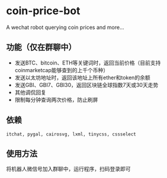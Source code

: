 # coin-price-bot
A wechat robot querying coin prices and more...
## 功能（仅在群聊中）
- 发送BTC、bitcoin、ETH等关键词时，返回当前价格（目前支持coinmarketcap能够查到的上千个币种）
- 发送以太坊地址时，返回该地址上所有ether和token的余额
- 发送GBI、GBI7、GBI30，返回区块链全球指数7天或30天走势
- 其他调侃回复
- 限制每分钟查询两次价格，防止刷屏

## 依赖
`itchat, pygal, cairosvg, lxml, tinycss, cssselect`

## 使用方法
将机器人微信号加入群聊中，运行程序，扫码登录即可
